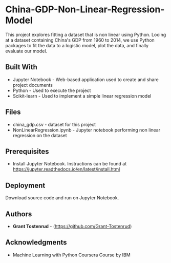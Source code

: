 # China-GDP-Non-Linear-Regression-Model

This project explores fitting a dataset that is non linear using Python. Looing at a dataset containing China's GDP from 1960 to 2014, we use Python packages to fit the data to a logistic model, plot the data, and finally evaluate our model.

## Built With

* Jupyter Notebook - Web-based application used to create and share project documents
* Python - Used to execute the project
* Scikit-learn - Used to implement a simple linear regression model

## Files
* china_gdp.csv - dataset for this project
* NonLinearRegression.ipynb - Jupyter notebook performing non linear regression on the dataset

## Prerequisites
* Install Jupyter Notebook. Instructions can be found at https://jupyter.readthedocs.io/en/latest/install.html

## Deployment

Download source code and run on Jupyter Notebook.

## Authors

* **Grant Tostenrud** - (https://github.com/Grant-Tostenrud)

## Acknowledgments

* Machine Learning with Python Coursera Course by IBM
